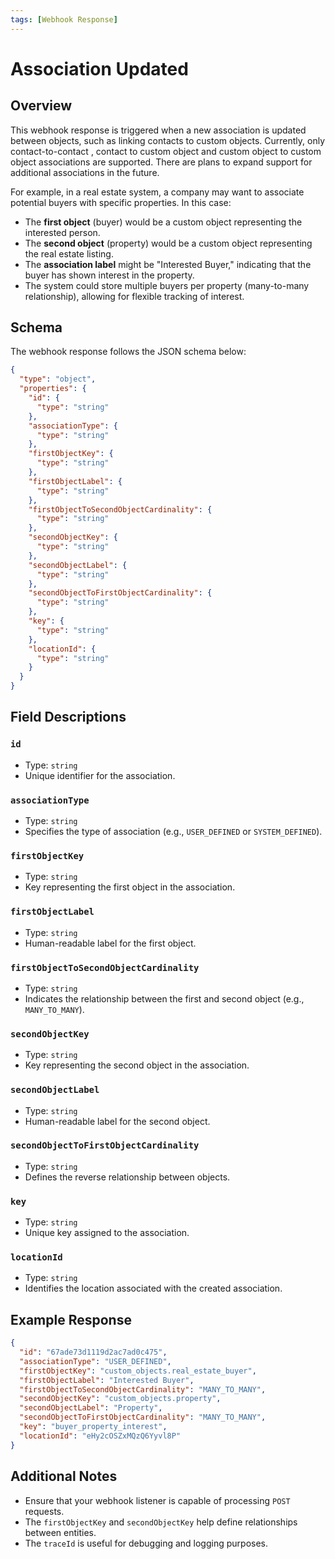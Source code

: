 ```yaml
---
tags: [Webhook Response]
---
```


# Association Updated

## Overview

This webhook response is triggered when a new association is updated between objects, such as linking contacts to custom objects. Currently, only contact-to-contact , contact to custom object and custom object to custom object associations are supported. There are plans to expand support for additional associations in the future.

For example, in a real estate system, a company may want to associate potential buyers with specific properties. In this case:
- The **first object** (buyer) would be a custom object representing the interested person.
- The **second object** (property) would be a custom object representing the real estate listing.
- The **association label** might be "Interested Buyer," indicating that the buyer has shown interest in the property.
- The system could store multiple buyers per property (many-to-many relationship), allowing for flexible tracking of interest.

## Schema

The webhook response follows the JSON schema below:

```json json_schema
{
  "type": "object",
  "properties": {
    "id": {
      "type": "string"
    },
    "associationType": {
      "type": "string"
    },
    "firstObjectKey": {
      "type": "string"
    },
    "firstObjectLabel": {
      "type": "string"
    },
    "firstObjectToSecondObjectCardinality": {
      "type": "string"
    },
    "secondObjectKey": {
      "type": "string"
    },
    "secondObjectLabel": {
      "type": "string"
    },
    "secondObjectToFirstObjectCardinality": {
      "type": "string"
    },
    "key": {
      "type": "string"
    },
    "locationId": {
      "type": "string"
    }
  }
}
```

## Field Descriptions

### `id`
- Type: `string`
- Unique identifier for the association.

### `associationType`
- Type: `string`
- Specifies the type of association (e.g., `USER_DEFINED` or `SYSTEM_DEFINED`).

### `firstObjectKey`
- Type: `string`
- Key representing the first object in the association.

### `firstObjectLabel`
- Type: `string`
- Human-readable label for the first object.

### `firstObjectToSecondObjectCardinality`
- Type: `string`
- Indicates the relationship between the first and second object (e.g., `MANY_TO_MANY`).

### `secondObjectKey`
- Type: `string`
- Key representing the second object in the association.

### `secondObjectLabel`
- Type: `string`
- Human-readable label for the second object.

### `secondObjectToFirstObjectCardinality`
- Type: `string`
- Defines the reverse relationship between objects.

### `key`
- Type: `string`
- Unique key assigned to the association.

### `locationId`
- Type: `string`
- Identifies the location associated with the created association.

## Example Response

```json
{
  "id": "67ade73d1119d2ac7ad0c475",
  "associationType": "USER_DEFINED",
  "firstObjectKey": "custom_objects.real_estate_buyer",
  "firstObjectLabel": "Interested Buyer",
  "firstObjectToSecondObjectCardinality": "MANY_TO_MANY",
  "secondObjectKey": "custom_objects.property",
  "secondObjectLabel": "Property",
  "secondObjectToFirstObjectCardinality": "MANY_TO_MANY",
  "key": "buyer_property_interest",
  "locationId": "eHy2cOSZxMQzQ6Yyvl8P"
}
```

## Additional Notes

- Ensure that your webhook listener is capable of processing `POST` requests.
- The `firstObjectKey` and `secondObjectKey` help define relationships between entities.
- The `traceId` is useful for debugging and logging purposes.
